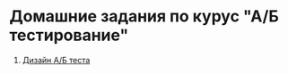 # Домашние задания по курус "А/Б тестирование"

1. [Дизайн А/Б теста](https://github.com/anna-marshalova/aith_ab_tests/blob/hw1/hw1_ab_design.ipynb)
